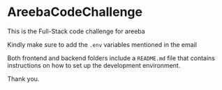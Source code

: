 # AreebaCodeChallenge
This is the Full-Stack code challenge for areeba

Kindly make sure to add the `.env` variables mentioned in the email

Both frontend and backend folders include a `README.md` file that contains instructions on how to set up the development environment.

Thank you.